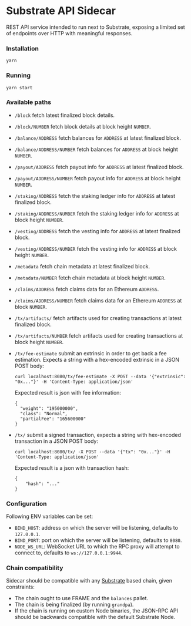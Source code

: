# Substrate API Sidecar

REST API service intended to run next to Substrate, exposing a limited set of endpoints over HTTP
with meaningful responses.

### Installation

```
yarn
```

### Running

```
yarn start
```

### Available paths

- `/block` fetch latest finalized block details.

- `/block/NUMBER` fetch block details at block height `NUMBER`.

- `/balance/ADDRESS` fetch balances for `ADDRESS` at latest finalized block.

- `/balance/ADDRESS/NUMBER` fetch balances for `ADDRESS` at block height `NUMBER`.

- `/payout/ADDRESS` fetch payout info for `ADDRESS` at latest finalized block.

- `/payout/ADDRESS/NUMBER` fetch payout info for `ADDRESS` at block height `NUMBER`.

- `/staking/ADDRESS` fetch the staking ledger info for `ADDRESS` at latest finalized block.

- `/staking/ADDRESS/NUMBER` fetch the staking ledger info for `ADDRESS` at block height `NUMBER`.

- `/vesting/ADDRESS` fetch the vesting info for `ADDRESS` at latest finalized block.

- `/vesting/ADDRESS/NUMBER` fetch the vesting info for `ADDRESS` at block height `NUMBER`.

- `/metadata` fetch chain metadata at latest finalized block.

- `/metadata/NUMBER` fetch chain metadata at block height `NUMBER`.

- `/claims/ADDRESS` fetch claims data for an Ethereum `ADDRESS`.

- `/claims/ADDRESS/NUMBER` fetch claims data for an Ethereum `ADDRESS` at block `NUMBER`.

- `/tx/artifacts/` fetch artifacts used for creating transactions at latest finalized block.

- `/tx/artifacts/NUMBER` fetch artifacts used for creating transactions at block height `NUMBER`.

- `/tx/fee-estimate` submit an extrinsic in order to get back a fee estimation. Expects a string
  with a hex-encoded extrinsic in a JSON POST body:
  ```
  curl localhost:8080/tx/fee-estimate -X POST --data '{"extrinsic": "0x..."}' -H 'Content-Type: application/json'
  ```
  Expected result is json with fee information:
  ```
  {
    "weight": "195000000",
    "class": "Normal",
    "partialFee": "165600000"
  }
  ```
- `/tx/` submit a signed transaction, expects a string with hex-encoded transaction in a JSON POST
  body:
  ```
  curl localhost:8080/tx/ -X POST --data '{"tx": "0x..."}' -H 'Content-Type: application/json'
  ```
  Expected result is a json with transaction hash:
  ```
  {
      "hash": "..."
  }
  ```

### Configuration

Following ENV variables can be set:

- `BIND_HOST`: address on which the server will be listening, defaults to `127.0.0.1`.
- `BIND_PORT`: port on which the server will be listening, defaults to `8080`.
- `NODE_WS_URL`: WebSocket URL to which the RPC proxy will attempt to connect to, defaults to
  `ws://127.0.0.1:9944`.

### Chain compatibility

Sidecar should be compatible with any [Substrate](https://substrate.dev/) based chain, given
constraints:

- The chain ought to use FRAME and the `balances` pallet.
- The chain is being finalized (by running `grandpa`).
- If the chain is running on custom Node binaries, the JSON-RPC API should be backwards compatible
  with the default Substrate Node.
